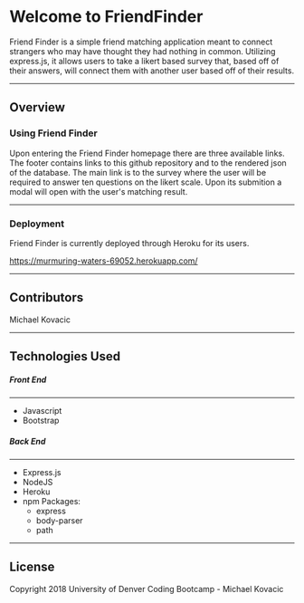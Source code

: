# Welcome to FriendFinder

Friend Finder is a simple friend matching application meant to connect strangers who may have thought they had nothing in common.  Utilizing express.js, it allows users to take a likert based survey that, based off of their answers, will connect them with another user based off of their results.  
***
## Overview

### Using Friend Finder
Upon entering the Friend Finder homepage there are three available links.  The footer contains links to this github repository and to the rendered json of the database.  The main link is to the survey where the user will be required to answer ten questions on the likert scale.  Upon its submition a modal will open with the user's matching result.

***
### Deployment
Friend Finder is currently deployed through Heroku for its users.

https://murmuring-waters-69052.herokuapp.com/

***
## Contributors
Michael Kovacic

***

## Technologies Used
##### Front End
***
* Javascript
* Bootstrap
##### Back End
***
* Express.js
* NodeJS
* Heroku
* npm Packages:
    * express 
    * body-parser
    * path

***

## License
Copyright 2018 University of Denver Coding Bootcamp - Michael Kovacic
